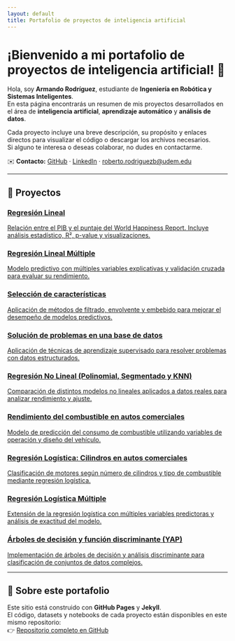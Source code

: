 ```yaml
---
layout: default
title: Portafolio de proyectos de inteligencia artificial
---
```


# ¡Bienvenido a mi portafolio de proyectos de inteligencia artificial! 🤖

Hola, soy **Armando Rodríguez**, estudiante de **Ingeniería en Robótica y Sistemas Inteligentes**.  
En esta página encontrarás un resumen de mis proyectos desarrollados en el área de **inteligencia artificial**, **aprendizaje automático** y **análisis de datos**.  

Cada proyecto incluye una breve descripción, su propósito y enlaces directos para visualizar el código o descargar los archivos necesarios.  
Si alguno te interesa o deseas colaborar, no dudes en contactarme.

✉️ **Contacto:** [GitHub](https://github.com/Armandorodb) · [LinkedIn](https://www.linkedin.com/)   · roberto.rodriguezb@udem.edu

---

## 📂 Proyectos

<div class="cards">

<a class="card" href="/ProyectosArmandoRdz/projects/regresion-lineal">
  <h3>Regresión Lineal</h3>
  <p>Relación entre el PIB y el puntaje del World Happiness Report. Incluye análisis estadístico, R², p-value y visualizaciones.</p>
</a>

<a class="card" href="/ProyectosArmandoRdz/projects/regresion-lineal-multiple">
  <h3>Regresión Lineal Múltiple</h3>
  <p>Modelo predictivo con múltiples variables explicativas y validación cruzada para evaluar su rendimiento.</p>
</a>

<a class="card" href="/ProyectosArmandoRdz/projects/seleccion-caracteristicas">
  <h3>Selección de características</h3>
  <p>Aplicación de métodos de filtrado, envolvente y embebido para mejorar el desempeño de modelos predictivos.</p>
</a>

<a class="card" href="/ProyectosArmandoRdz/projects/solucion-base-datos">
  <h3>Solución de problemas en una base de datos</h3>
  <p>Aplicación de técnicas de aprendizaje supervisado para resolver problemas con datos estructurados.</p>
</a>

<a class="card" href="/ProyectosArmandoRdz/projects/regresion-no-lineal">
  <h3>Regresión No Lineal (Polinomial, Segmentado y KNN)</h3>
  <p>Comparación de distintos modelos no lineales aplicados a datos reales para analizar rendimiento y ajuste.</p>
</a>

<a class="card" href="/ProyectosArmandoRdz/projects/rendimiento-combustible-autos">
  <h3>Rendimiento del combustible en autos comerciales</h3>
  <p>Modelo de predicción del consumo de combustible utilizando variables de operación y diseño del vehículo.</p>
</a>

<a class="card" href="/ProyectosArmandoRdz/projects/regresion-logistica">
  <h3>Regresión Logística: Cilindros en autos comerciales</h3>
  <p>Clasificación de motores según número de cilindros y tipo de combustible mediante regresión logística.</p>
</a>

<a class="card" href="/ProyectosArmandoRdz/projects/regresion-logistica-multiple">
  <h3>Regresión Logística Múltiple</h3>
  <p>Extensión de la regresión logística con múltiples variables predictoras y análisis de exactitud del modelo.</p>
</a>

<a class="card" href="/ProyectosArmandoRdz/projects/arboles-decision">
  <h3>Árboles de decisión y función discriminante (YAP)</h3>
  <p>Implementación de árboles de decisión y análisis discriminante para clasificación de conjuntos de datos complejos.</p>
</a>

</div>

---

## 🧭 Sobre este portafolio

Este sitio está construido con **GitHub Pages** y **Jekyll**.  
El código, datasets y notebooks de cada proyecto están disponibles en este mismo repositorio:  
👉 [Repositorio completo en GitHub](https://github.com/Armandorodb/ProyectosArmandoRdz)

<link rel="stylesheet" href="/ProyectosArmandoRdz/assets/style.css">

